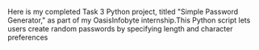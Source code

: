 Here is my completed Task 3 Python project, titled "Simple Password Generator," as part of my OasisInfobyte internship.This Python script lets users create random passwords by specifying length and character preferences
